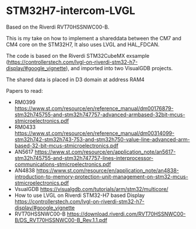 # STM32H7-intercom-LVGL
Based on the Riverdi RVT70HSSNWC00-B.

This is my take on how to implement a shareddata between the CM7 and CM4 core on the STM32H7, It also uses LVGL and HAL_FDCAN.

The code is based on the Riverdi STM32CubeMX exsample (https://controllerstech.com/lvgl-on-riverdi-stm32-h7-display/#google_vignette), and imported into two VisualGDB projects.

The shared data is placed in D3 domain at address RAM4

Papers to read: 
+ RM0399 https://www.st.com/resource/en/reference_manual/dm00176879-stm32h745755-and-stm32h747757-advanced-armbased-32bit-mcus-stmicroelectronics.pdf 
+ RM0433 https://www.st.com/resource/en/reference_manual/dm00314099-stm32h742-stm32h743-753-and-stm32h750-value-line-advanced-arm-based-32-bit-mcus-stmicroelectronics.pdf 
+ AN5617 https://www.st.com/resource/en/application_note/an5617-stm32h745755-and-stm32h747757-lines-interprocessor-communications-stmicroelectronics.pdf 
+ AN4838 https://www.st.com/resource/en/application_note/an4838-introduction-to-memory-protection-unit-management-on-stm32-mcus-stmicroelectronics.pdf 
+ VsualGDB https://visualgdb.com/tutorials/arm/stm32/multicore/ 
+ How to use LVGL on Riverdi STM32-H7 based Display https://controllerstech.com/lvgl-on-riverdi-stm32-h7-display/#google_vignette 
+ RVT70HSSNWC00-B https://download.riverdi.com/RVT70HSSNWC00-B/DS_RVT70HSSNWC00-B_Rev.1.1.pdf 
